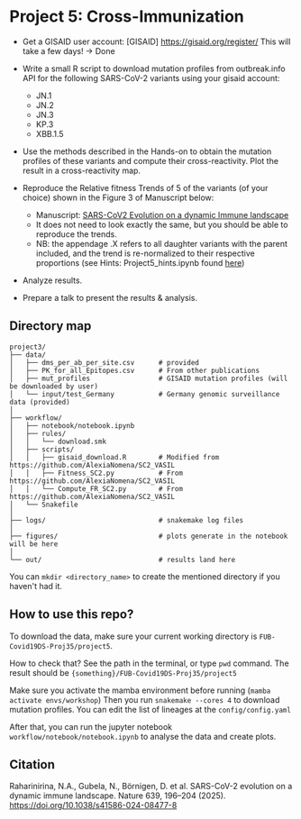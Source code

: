 # **Project 5: Cross-Immunization**

- Get a GISAID user account: [GISAID] https://gisaid.org/register/ This will take a few days! → Done
- Write a small R script to download mutation profiles from outbreak.info API for the following SARS-CoV-2 variants using your gisaid account:
    - JN.1
    - JN.2
    - JN.3
    - KP.3
    - XBB.1.5
- Use the methods described in the Hands-on to obtain the mutation profiles of these variants and compute their cross-reactivity. Plot the result in a cross-reactivity map.

- Reproduce the Relative fitness Trends of 5 of the variants (of your choice) shown in the Figure 3 of Manuscript below:
    - Manuscript: [SARS-CoV2 Evolution on a dynamic Immune landscape](https://www.nature.com/articles/s41586-024-08477-8)
    - It does not need to look exactly the same, but you should be able to reproduce the trends.
    - NB: the appendage .X refers to all daughter variants with the parent included, and the trend is re-normalized to their respective proportions (see Hints: Project5_hints.ipynb found [here](https://github.com/AlexiaNomena/SC2_VASIL/))

- Analyze results.
- Prepare a talk to present the results & analysis.

## Directory map
```
project3/
├── data/
│   ├── dms_per_ab_per_site.csv      # provided
│   ├── PK_for_all_Epitopes.csv      # From other publications
│   ├── mut_profiles                 # GISAID mutation profiles (will be downloaded by user)
│   └── input/test_Germany           # Germany genomic surveillance data (provided)
│
├── workflow/
│   ├── notebook/notebook.ipynb
│   ├── rules/
│   │   └── download.smk
│   ├── scripts/
│   │   ├── gisaid_download.R        # Modified from https://github.com/AlexiaNomena/SC2_VASIL
│   │   ├── Fitness_SC2.py           # From https://github.com/AlexiaNomena/SC2_VASIL
│   │   └── Compute_FR_SC2.py        # From https://github.com/AlexiaNomena/SC2_VASIL
│   └── Snakefile
│
├── logs/                            # snakemake log files
│
├── figures/                         # plots generate in the notebook will be here
│
└── out/                             # results land here
```
You can `mkdir <directory_name>` to create the mentioned directory if you haven't had it.

## How to use this repo?
To download the data, make sure your current working directory is `FUB-Covid19DS-Proj35/project5`.

How to check that? See the path in the terminal, or type `pwd` command. The result should be `{something}/FUB-Covid19DS-Proj35/project5`

Make sure you activate the mamba environment before running (`mamba activate envs/workshop`)
Then you run `snakemake --cores 4` to download mutation profiles. You can edit the list of lineages at the `config/config.yaml`

After that, you can run the jupyter notebook `workflow/notebook/notebook.ipynb` to analyse the data and create plots.

## Citation
Raharinirina, N.A., Gubela, N., Börnigen, D. et al. SARS-CoV-2 evolution on a dynamic immune landscape. Nature 639, 196–204 (2025). https://doi.org/10.1038/s41586-024-08477-8
